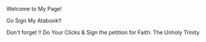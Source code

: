 Welcome to My Page!


Go Sign My Atabook!!

Don't forget !!
Do Your Clicks & Sign the petition for Faith: The Unholy Trinity 
